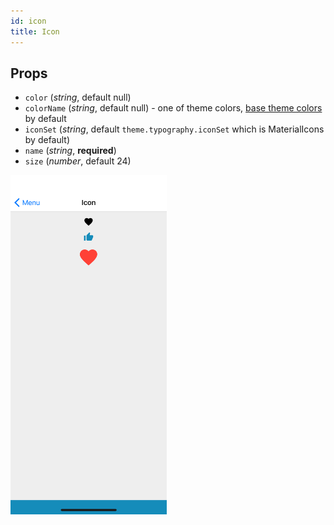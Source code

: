 ```yaml
---
id: icon
title: Icon
---
```

## Props
- `color` (_string_, default null)
- `colorName` (_string_, default null) - one of theme colors, [base theme colors](../Theme.md#colors) by default
- `iconSet` (_string_, default `theme.typography.iconSet` which is MaterialIcons by default)
- `name` (_string_, **required**)
- `size` (_number_, default 24)

<img src="../assets/Icon/1.png" alt="Icon" width="250x" style="display: inline-block;">
